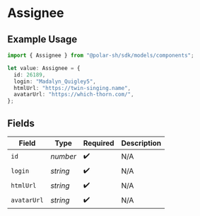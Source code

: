 # Assignee

## Example Usage

```typescript
import { Assignee } from "@polar-sh/sdk/models/components";

let value: Assignee = {
  id: 26189,
  login: "Madalyn_Quigley5",
  htmlUrl: "https://twin-singing.name",
  avatarUrl: "https://which-thorn.com/",
};
```

## Fields

| Field              | Type               | Required           | Description        |
| ------------------ | ------------------ | ------------------ | ------------------ |
| `id`               | *number*           | :heavy_check_mark: | N/A                |
| `login`            | *string*           | :heavy_check_mark: | N/A                |
| `htmlUrl`          | *string*           | :heavy_check_mark: | N/A                |
| `avatarUrl`        | *string*           | :heavy_check_mark: | N/A                |